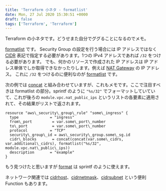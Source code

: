 ```yaml
---
title: 'Terraform 小ネタ - formatlist'
date: Mon, 27 Jul 2020 15:30:51 +0000
draft: false
tags: ['Terraform', 'Terraform']
---
```


Terraform の小ネタです。どうせまた自分でググることになるのでメモ。

[formatlist](https://www.terraform.io/docs/configuration/functions/formatlist.html) です。 Security Group の設定を行う場合には IP アドレスではなく [CIDR](https://ja.wikipedia.org/wiki/Classless_Inter-Domain_Routing) 表記で指定する必要があります。1つの IPv4 アドレスであれば `/32` をつける必要があります。 でも、何かのリソースで作成された IP アドレスは IP アドレス単体でしか取得できなかったりします。例えば [NAT Gateway](https://registry.terraform.io/providers/hashicorp/aws/latest/docs/data-sources/nat_gateway) の IP アドレス。 これに `/32` をつけるのに便利なのが [formatlist](https://www.terraform.io/docs/configuration/functions/formatlist.html) です。

次の例では [concat](https://www.terraform.io/docs/configuration/functions/concat.html) と組み合わせていますが、これもメモです。ここで注目すべきは formatlist の部分。sprintf のように `"%s/32"` でフォーマットしていていて、これが後ろの `module.vpc.nat_public_ips` というリストの各要素に適用されて、その結果がリストで返されます。

```
resource "aws\_security\_group\_rule" "some\_ingress" {
  type              = "ingress"
  from\_port         = var.some\_port\_number
  to\_port           = var.some\_port\_number
  protocol          = "TCP"
  security\_group\_id = aws\_security\_group.some\_sg.id
  cidr\_blocks       = concat(concat(var.some\_cidrs, var.additional\_cidrs), formatlist("%s/32", module.vpc.nat\_public\_ips))
  description       = "example"
}

```

もう見つけたと思いますが [format](https://www.terraform.io/docs/configuration/functions/format.html) は sprintf のように使えます。

ネットワーク関連では [cidrhost](https://www.terraform.io/docs/configuration/functions/cidrhost.html)、[cidrnetmask](https://www.terraform.io/docs/configuration/functions/cidrnetmask.html)、[cidrsubnet](https://www.terraform.io/docs/configuration/functions/cidrsubnet.html) という便利 Function もあります。
